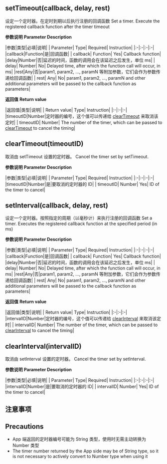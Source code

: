 ## setTimeout(callback, delay, rest)

设定一个定时器。在定时到期以后执行注册的回调函数
Set a timer. Execute the registered callback function after the timer timeout

**参数说明**
**Parameter Description**

|参数|类型|必填|说明|
| Parameter| Type| Required| Instruction|
|:-|:-|:-|:-|
|callback|Function|是|回调函数|
| callback| Function| Yes| Callback function|
|delay|Number|否|延迟的时间，函数的调用会在该延迟之后发生，单位 ms|
| delay| Number| No| Delayed time, after which the function call will occur, in ms|
|rest|Any|否|param1, param2, ..., paramN 等附加参数，它们会作为参数传递给回调函数|
| rest| Any| No| param1, param2, ..., paramN and other additional parameters will be passed to the callback function as parameters|


**返回值**
**Return value**

|返回值|类型|说明|
| Return value| Type| Instruction|
|:-|:-|:-|
|timeoutID|Number|定时器的编号，这个值可以传递给 [clearTimeout](/api/timer?id=cleartimeout) 来取消该定时|
| timeoutID| Number| The number of the timer, which can be passed to [clearTimeout](/api/timer?id=cleartimeout) to cancel the timing|

## clearTimeout(timeoutID)

取消由 setTimeout 设置的定时器。
Cancel the timer set by setTimeout.

**参数说明**
**Parameter Description**

|参数|类型|必填|说明|
| Parameter| Type| Required| Instruction|
|:-|:-|:-|:-|
|timeoutID|Number|是|要取消的定时器的 ID|
| timeoutID| Number| Yes| ID of the timer to cancel|


## setInterval(callback, delay, rest)
设定一个定时器。按照指定的周期（以毫秒计）来执行注册的回调函数
Set a timer. Executes the registered callback function at the specified period (in ms)

**参数说明**
**Parameter Description**

|参数|类型|必填|说明|
| Parameter| Type| Required| Instruction|
|:-|:-|:-|:-|
|callback|Function|是|回调函数|
| callback| Function| Yes| Callback function|
|delay|Number|否|延迟的时间，函数的调用会在该延迟之后发生，单位 ms|
| delay| Number| No| Delayed time, after which the function call will occur, in ms|
|rest|Any|否|param1, param2, ..., paramN 等附加参数，它们会作为参数传递给回调函数|
| rest| Any| No| param1, param2, ..., paramN and other additional parameters will be passed to the callback function as parameters|


**返回值**
**Return value**

|返回值|类型|说明|
| Return value| Type| Instruction|
|:-|:-|:-|
|intervalID|Number|定时器的编号，这个值可以传递给 [clearInterval](/api/timer?id=clearinterval) 来取消该定时|
| intervalID| Number| The number of the timer, which can be passed to [clearInterval](/api/timer?id=clearinterval) to cancel the timing|


## clearInterval(intervalID)

取消由 setInterval 设置的定时器。
Cancel the timer set by setInterval.

**参数说明**
**Parameter Description**

|参数|类型|必填|说明|
| Parameter| Type| Required| Instruction|
|:-|:-|:-|:-|
|intervalID|Number|是|要取消的定时器的 ID|
| intervalID| Number| Yes| ID of the timer to cancel|

## 注意事项
## Precautions
* App 端返回的定时器编号可能为 String 类型，使用时无需主动转换为 Number 类型
* The timer number returned by the App side may be of String type, so it is not necessary to actively convert to Number type when using it